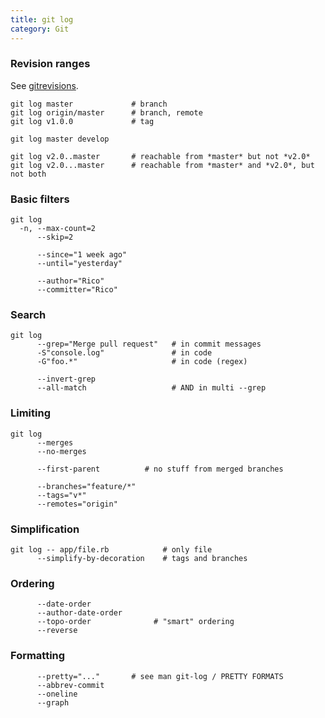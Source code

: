 ```yaml
---
title: git log
category: Git
---
```


### Revision ranges
See [gitrevisions](git-revisions.html).

```
git log master             # branch
git log origin/master      # branch, remote
git log v1.0.0             # tag

git log master develop

git log v2.0..master       # reachable from *master* but not *v2.0*
git log v2.0...master      # reachable from *master* and *v2.0*, but not both
```

### Basic filters

```
git log
  -n, --max-count=2
      --skip=2

      --since="1 week ago"
      --until="yesterday"

      --author="Rico"
      --committer="Rico"
```

### Search

```
git log
      --grep="Merge pull request"   # in commit messages
      -S"console.log"               # in code
      -G"foo.*"                     # in code (regex)

      --invert-grep
      --all-match                   # AND in multi --grep
```

### Limiting

```
git log
      --merges
      --no-merges

      --first-parent          # no stuff from merged branches

      --branches="feature/*"
      --tags="v*"
      --remotes="origin"
```

### Simplification

```
git log -- app/file.rb            # only file
      --simplify-by-decoration    # tags and branches
```

### Ordering

```
      --date-order
      --author-date-order
      --topo-order              # "smart" ordering
      --reverse
```

### Formatting

```
      --pretty="..."       # see man git-log / PRETTY FORMATS
      --abbrev-commit
      --oneline
      --graph
```
